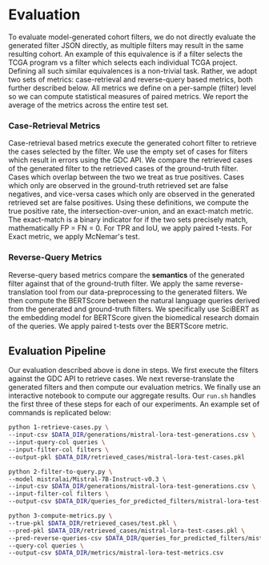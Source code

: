 # Evaluation

To evaluate model-generated cohort filters, we do not directly evaluate the generated filter JSON directly, as multiple filters may result in the same resulting cohort. An example of this equivalence is if a filter selects the TCGA program vs a filter which selects each individual TCGA project. Defining all such similar equivalences is a non-trivial task. Rather, we adopt two sets of metrics: case-retrieval and reverse-query based metrics, both further described below. All metrics we define on a per-sample (filter) level so we can compute statistical measures of paired metrics. We report the average of the metrics across the entire test set.

### Case-Retrieval Metrics
Case-retrieval based metrics execute the generated cohort filter to retrieve the cases selected by the filter. We use the empty set of cases for filters which result in errors using the GDC API. We compare the retrieved cases of the generated filter to the retrieved cases of the ground-truth filter. Cases which overlap between the two we treat as true positives. Cases which only are observed in the ground-truth retrieved set are false negatives, and vice-versa cases which only are observed in the generated retrieved set are false positives. Using these definitions, we compute the true positive rate, the intersection-over-union, and an exact-match metric. The exact-match is a binary indicator for if the two sets precisely match, mathematically FP = FN = 0. For TPR and IoU, we apply paired t-tests. For Exact metric, we apply McNemar's test.

### Reverse-Query Metrics
Reverse-query based metrics compare the **semantics** of the generated filter against that of the ground-truth filter. We apply the same reverse-translation tool from our data-preprocessing to the generated filters. We then compute the BERTScore between the natural language queries derived from the generated and ground-truth filters. We specifically use SciBERT as the embedding model for BERTScore given the biomedical research domain of the queries. We apply paired t-tests over the BERTScore metric.

## Evaluation Pipeline
Our evaluation described above is done in steps. We first execute the filters against the GDC API to retrieve cases. We next reverse-translate the generated filters and then compute our evaluation metrics. We finally use an interactive notebook to compute our aggregate results. Our `run.sh` handles the first three of these steps for each of our experiments. An example set of commands is replicated below:

```bash
python 1-retrieve-cases.py \
--input-csv $DATA_DIR/generations/mistral-lora-test-generations.csv \
--input-query-col queries \
--input-filter-col filters \
--output-pkl $DATA_DIR/retrieved_cases/mistral-lora-test-cases.pkl

python 2-filter-to-query.py \
--model mistralai/Mistral-7B-Instruct-v0.3 \
--input-csv $DATA_DIR/generations/mistral-lora-test-generations.csv \
--input-filter-col filters \
--output-csv $DATA_DIR/queries_for_predicted_filters/mistral-lora-test-queries.csv

python 3-compute-metrics.py \
--true-pkl $DATA_DIR/retrieved_cases/test.pkl \
--pred-pkl $DATA_DIR/retrieved_cases/mistral-lora-test-cases.pkl \
--pred-reverse-queries-csv $DATA_DIR/queries_for_predicted_filters/mistral-lora-test-queries.csv \
--query-col queries \
--output-csv $DATA_DIR/metrics/mistral-lora-test-metrics.csv
```
